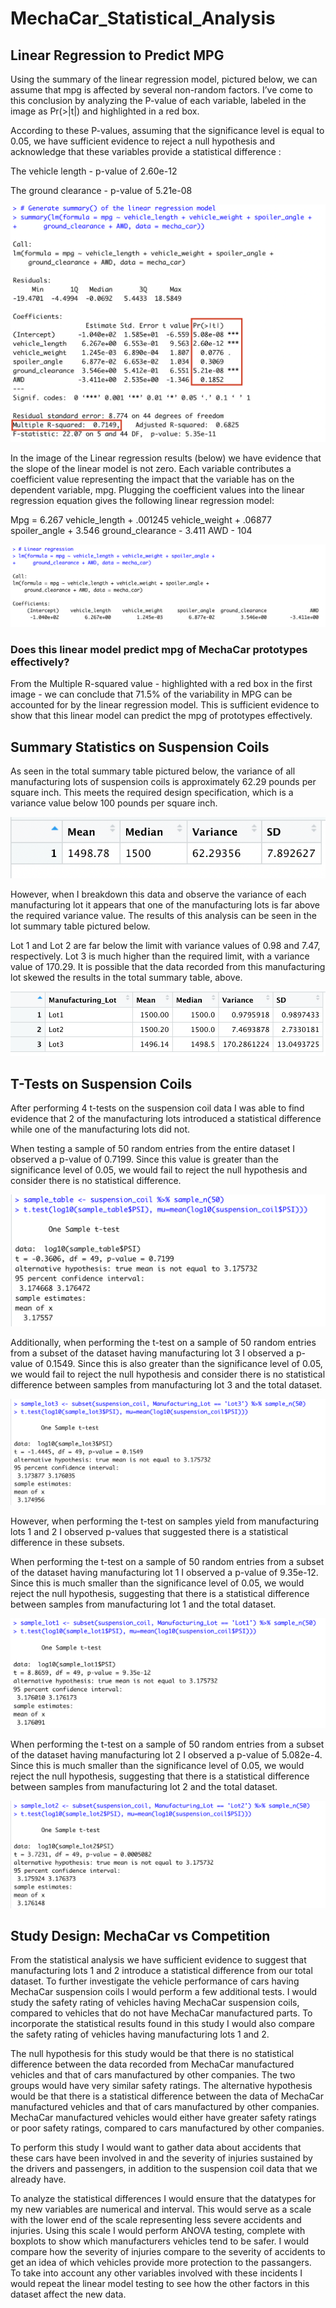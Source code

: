 # MechaCar_Statistical_Analysis
## Linear Regression to Predict MPG

  Using the summary of the linear regression model, pictured below, we can assume that mpg is affected by several non-random factors. I’ve come to this conclusion by analyzing the P-value of each variable, labeled in the image as Pr(>|t|) and highlighted in a red box.

  According to these P-values, assuming that the significance level is equal to 0.05, we have sufficient evidence to reject a null hypothesis and acknowledge that these variables provide a statistical difference :

The vehicle length - p-value of 2.60e-12

The ground clearance - p-value of 5.21e-08

![D1_Summary.png](Resources/D1_Summary.png)

  In the image of the Linear regression results (below) we have evidence that the slope of the linear model is not zero. Each variable contributes a coefficient value representing the impact that the variable has on the dependent variable, mpg. Plugging the coefficient values into the linear regression equation gives the following linear regression model:

Mpg = 6.267 vehicle_length + .001245 vehicle_weight + .06877 spoiler_angle + 3.546 ground_clearance - 3.411 AWD - 104

![D1_Linear_regression.png](Resources/D1_Linear_regression.png)


### Does this linear model predict mpg of MechaCar prototypes effectively? 

  From the Multiple R-squared value - highlighted with a red box in the first image - we can conclude that 71.5% of the variability in MPG can be accounted for by the linear regression model. This is sufficient evidence to show that this linear model can predict the mpg of prototypes effectively. 


## Summary Statistics on Suspension Coils

  As seen in the total summary table pictured below, the variance of all manufacturing lots of suspension coils is approximately 62.29 pounds per square inch. This meets the required design specification, which is a variance value below 100 pounds per square inch.

![D2_Total_summary.png](Resources/D2_Total_summary.png)

  However, when I breakdown this data and observe the variance of each manufacturing lot it appears that one of the manufacturing lots is far above the required variance value. The results of this analysis can be seen in the lot summary table pictured below. 

  Lot 1 and Lot 2 are far below the limit with variance values of 0.98 and 7.47, respectively. 
  Lot 3 is much higher than the required limit, with a variance value of 170.29. It is possible that the data recorded from this manufacturing lot skewed the results in the total summary table, above. 

![D2_Lot_summary.png](Resources/D2_Lot_summary.png)

## T-Tests on Suspension Coils

  After performing 4 t-tests on the suspension coil data I was able to find evidence that 2 of the manufacturing lots  introduced a statistical difference while one of the manufacturing lots did not. 

  When testing a sample of 50 random entries from the entire dataset I observed a p-value of 0.7199. Since this value is greater than the significance level of 0.05, we would fail to reject the null hypothesis and consider there is no statistical difference.

![D3_Sample.png](Resources/D3_Sample.png)

  Additionally, when performing the t-test on a sample of 50 random entries from a subset of the dataset having manufacturing lot 3 I observed a p-value of 0.1549. Since this is also greater than the significance level of 0.05, we would fail to reject the null hypothesis and consider there is no statistical difference between samples from manufacturing lot 3 and the total dataset.

![D3_Lot3.png](Resources/D3_Lot3.png)

  However, when performing the t-test on samples yield from manufacturing lots 1 and 2 I observed p-values that suggested there is a statistical difference in these subsets.

  When performing the t-test on a sample of 50 random entries from a subset of the dataset having manufacturing lot 1 I observed a p-value of 9.35e-12. Since this is much smaller than the significance level of 0.05, we would reject the null hypothesis, suggesting that there is a statistical difference between samples from manufacturing lot 1 and the total dataset.

![D3_Lot1.png](Resources/D3_Lot1.png)

  When performing the t-test on a sample of 50 random entries from a subset of the dataset having manufacturing lot 2 I observed a p-value of 5.082e-4. Since this is much smaller than the significance level of 0.05, we would reject the null hypothesis, suggesting that there is a statistical difference between samples from manufacturing lot 2 and the total dataset.

![D3_Lot2.png](Resources/D3_Lot2.png)


## Study Design: MechaCar vs Competition

  From the statistical analysis we have sufficient evidence to suggest that manufacturing lots 1 and 2 introduce a statistical difference from our total dataset. To further investigate the vehicle performance of cars having MechaCar suspension coils I would perform a few additional tests. 
I would study the safety rating of vehicles having MechaCar suspension coils, compared to vehicles that do not have MechaCar manufactured parts. To incorporate the statistical results found in this study I would also compare the safety rating of vehicles having manufacturing lots 1 and 2.

  The null hypothesis for this study would be that there is no statistical difference between the data recorded from  MechaCar manufactured vehicles and that of cars manufactured by other companies. The two groups would have very similar safety ratings. 
  The alternative hypothesis would be that there is a statistical difference between the data of MechaCar manufactured vehicles and that of cars manufactured by other companies. MechaCar manufactured vehicles would either have greater safety ratings or poor safety ratings, compared to cars manufactured by other companies. 

  To perform this study I would want to gather data about accidents that these cars have been involved in and the severity of injuries sustained by the drivers and passengers, in addition to the suspension coil data that we already have. 

  To analyze the statistical differences I would ensure that the datatypes for my new variables are numerical and interval. This would serve as a scale with the lower end of the scale representing less severe accidents and injuries. Using this scale I would perform ANOVA testing, complete with boxplots to show which manufacturers vehicles tend to be safer. I would compare how the severity of injuries compare to the severity of accidents to get an idea of which vehicles provide more protection to the passangers.  
  To take into account any other variables involved with these incidents I would repeat the linear model testing to see how the other factors in this dataset affect the new data. 
